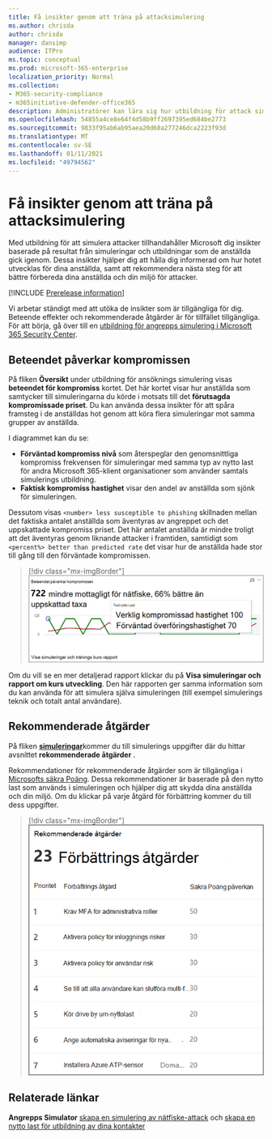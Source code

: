 ```yaml
---
title: Få insikter genom att träna på attacksimulering
ms.author: chrisda
author: chrisda
manager: dansimp
audience: ITPro
ms.topic: conceptual
ms.prod: microsoft-365-enterprise
localization_priority: Normal
ms.collection:
- M365-security-compliance
- m365initiative-defender-office365
description: Administratörer kan lära sig hur utbildning för attack simulering i Microsoft 365 Security Center påverkar anställda och kan få insikter från simulering och utbildning.
ms.openlocfilehash: 54855a4ce8e64f4d58b9ff2697395ed684be2773
ms.sourcegitcommit: 9833f95ab6ab95aea20d68a277246dca2223f93d
ms.translationtype: MT
ms.contentlocale: sv-SE
ms.lasthandoff: 01/11/2021
ms.locfileid: "49794562"
---
```

# <a name="gain-insights-through-attack-simulation-training"></a>Få insikter genom att träna på attacksimulering

Med utbildning för att simulera attacker tillhandahåller Microsoft dig insikter baserade på resultat från simuleringar och utbildningar som de anställda gick igenom. Dessa insikter hjälper dig att hålla dig informerad om hur hotet utvecklas för dina anställda, samt att rekommendera nästa steg för att bättre förbereda dina anställda och din miljö för attacker.

[!INCLUDE [Prerelease information](../includes/prerelease.md)]

Vi arbetar ständigt med att utöka de insikter som är tillgängliga för dig. Beteende effekter och rekommenderade åtgärder är för tillfället tillgängliga. För att börja, gå över till en [utbildning för angrepps simulering i Microsoft 365 Security Center](https://security.microsoft.com/attacksimulator?viewid=overview).

## <a name="behavior-impact-on-compromise-rate"></a>Beteendet påverkar kompromissen

På fliken **Översikt** under utbildning för ansöknings simulering visas **beteendet för kompromiss** kortet. Det här kortet visar hur anställda som samtycker till simuleringarna du körde i motsats till det **förutsagda kompromissade priset**. Du kan använda dessa insikter för att spåra framsteg i de anställdas hot genom att köra flera simuleringar mot samma grupper av anställda.

I diagrammet kan du se:

- **Förväntad kompromiss nivå** som återspeglar den genomsnittliga kompromiss frekvensen för simuleringar med samma typ av nytto last för andra Microsoft 365-klient organisationer som använder samtals simulerings utbildning.
- **Faktisk kompromiss hastighet** visar den andel av anställda som sjönk för simuleringen.

Dessutom visas `<number> less susceptible to phishing` skillnaden mellan det faktiska antalet anställda som äventyras av angreppet och det uppskattade kompromiss priset. Det här antalet anställda är mindre troligt att det äventyras genom liknande attacker i framtiden, samtidigt som `<percent%> better than predicted rate` det visar hur de anställda hade stor till gång till den förväntade kompromissen.

> [!div class="mx-imgBorder"]
> ![Kurs kort i Översikt över hantering av angrepp](../../media/attack-sim-preview-behavior-impact-card.png)

Om du vill se en mer detaljerad rapport klickar du på **Visa simuleringar och rapport om kurs utveckling**. Den här rapporten ger samma information som du kan använda för att simulera själva simuleringen (till exempel simulerings teknik och totalt antal användare).

## <a name="recommended-actions"></a>Rekommenderade åtgärder

På fliken [ **simuleringar**](https://security.microsoft.com/attacksimulator?viewid=simulations)kommer du till simulerings uppgifter där du hittar avsnittet **rekommenderade åtgärder** .

Rekommendationer för rekommenderade åtgärder som är tillgängliga i [Microsofts säkra Poäng](https://docs.microsoft.com/microsoft-365/security/mtp/microsoft-secure-score). Dessa rekommendationer är baserade på den nytto last som används i simuleringen och hjälper dig att skydda dina anställda och din miljö. Om du klickar på varje åtgärd för förbättring kommer du till dess uppgifter.

> [!div class="mx-imgBorder"]
> ![Avsnittet rekommendations åtgärder i utbildning för simulering av attacker](../../media/attack-sim-preview-recommended-actions.png)

## <a name="related-links"></a>Relaterade länkar

**Angrepps Simulator** [skapa en simulering av nätfiske-attack](attack-simulation-training.md) och [skapa en nytto last för utbildning av dina kontakter](attack-simulation-training-payloads.md)
